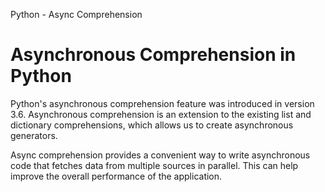 Python - Async Comprehension

# Asynchronous Comprehension in Python
Python's asynchronous comprehension feature was introduced in version 3.6. Asynchronous comprehension is an extension to the existing list and dictionary comprehensions, which allows us to create asynchronous generators.

Async comprehension provides a convenient way to write asynchronous code that fetches data from multiple sources in parallel. This can help improve the overall performance of the application.